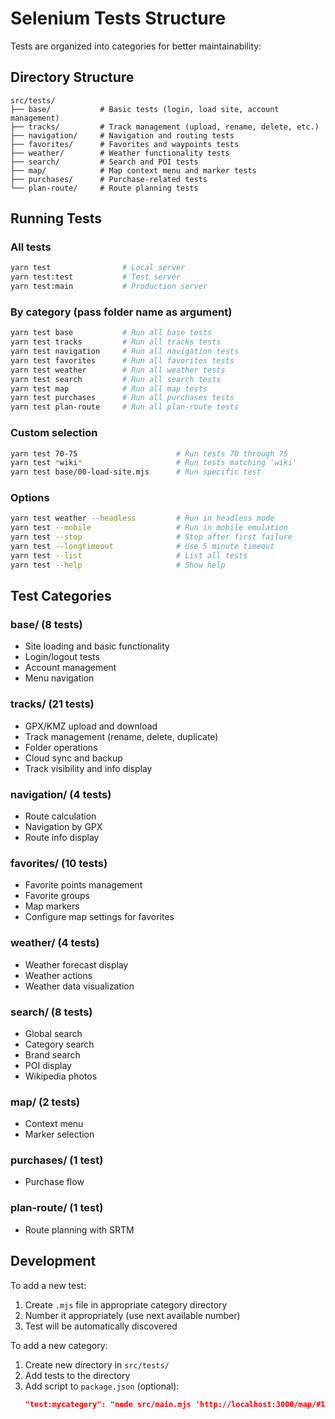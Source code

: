 # Selenium Tests Structure

Tests are organized into categories for better maintainability:

## Directory Structure

```
src/tests/
├── base/           # Basic tests (login, load site, account management)
├── tracks/         # Track management (upload, rename, delete, etc.)
├── navigation/     # Navigation and routing tests
├── favorites/      # Favorites and waypoints tests
├── weather/        # Weather functionality tests
├── search/         # Search and POI tests
├── map/            # Map context menu and marker tests
├── purchases/      # Purchase-related tests
└── plan-route/     # Route planning tests
```

## Running Tests

### All tests
```bash
yarn test                # Local server
yarn test:test           # Test server
yarn test:main           # Production server
```

### By category (pass folder name as argument)
```bash
yarn test base           # Run all base tests
yarn test tracks         # Run all tracks tests
yarn test navigation     # Run all navigation tests
yarn test favorites      # Run all favorites tests
yarn test weather        # Run all weather tests
yarn test search         # Run all search tests
yarn test map            # Run all map tests
yarn test purchases      # Run all purchases tests
yarn test plan-route     # Run all plan-route tests
```

### Custom selection
```bash
yarn test 70-75                      # Run tests 70 through 75
yarn test *wiki*                     # Run tests matching 'wiki'
yarn test base/00-load-site.mjs      # Run specific test
```

### Options
```bash
yarn test weather --headless         # Run in headless mode
yarn test --mobile                   # Run in mobile emulation
yarn test --stop                     # Stop after first failure
yarn test --longtimeout              # Use 5 minute timeout
yarn test --list                     # List all tests
yarn test --help                     # Show help
```

## Test Categories

### base/ (8 tests)
- Site loading and basic functionality
- Login/logout tests
- Account management
- Menu navigation

### tracks/ (21 tests)
- GPX/KMZ upload and download
- Track management (rename, delete, duplicate)
- Folder operations
- Cloud sync and backup
- Track visibility and info display

### navigation/ (4 tests)
- Route calculation
- Navigation by GPX
- Route info display

### favorites/ (10 tests)
- Favorite points management
- Favorite groups
- Map markers
- Configure map settings for favorites

### weather/ (4 tests)
- Weather forecast display
- Weather actions
- Weather data visualization

### search/ (8 tests)
- Global search
- Category search
- Brand search
- POI display
- Wikipedia photos

### map/ (2 tests)
- Context menu
- Marker selection

### purchases/ (1 test)
- Purchase flow

### plan-route/ (1 test)
- Route planning with SRTM

## Development

To add a new test:
1. Create `.mjs` file in appropriate category directory
2. Number it appropriately (use next available number)
3. Test will be automatically discovered

To add a new category:
1. Create new directory in `src/tests/`
2. Add tests to the directory
3. Add script to `package.json` (optional):
   ```json
   "test:mycategory": "node src/main.mjs 'http://localhost:3000/map/#17/50.45009/30.52340' mycategory"
   ```

